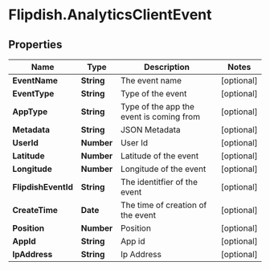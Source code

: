 # Flipdish.AnalyticsClientEvent

## Properties

Name | Type | Description | Notes
------------ | ------------- | ------------- | -------------
**EventName** | **String** | The event name | [optional] 
**EventType** | **String** | Type of the event | [optional] 
**AppType** | **String** | Type of the app the event is coming from | [optional] 
**Metadata** | **String** | JSON Metadata | [optional] 
**UserId** | **Number** | User Id | [optional] 
**Latitude** | **Number** | Latitude of the event | [optional] 
**Longitude** | **Number** | Longitude of the event | [optional] 
**FlipdishEventId** | **String** | The identitfier of the event | [optional] 
**CreateTime** | **Date** | The time of creation of the event | [optional] 
**Position** | **Number** | Position | [optional] 
**AppId** | **String** | App id | [optional] 
**IpAddress** | **String** | Ip Address | [optional] 


